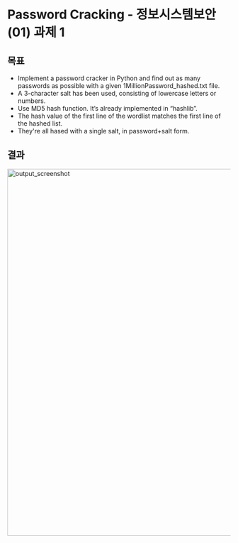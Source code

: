 # Password Cracking - 정보시스템보안(01) 과제 1

## 목표
- Implement a password cracker in Python and find out as many passwords as possible with a given 1MillionPassword_hashed.txt file. 
- A 3-character salt has been used, consisting of lowercase letters or numbers.
- Use MD5 hash function. It’s already implemented in “hashlib”. 
- The hash value of the first line of the wordlist matches the first line of the hashed list.
- They're all hased with a single salt, in password+salt form.

## 결과
<img width="827" alt="output_screenshot" src="https://github.com/SeoyoungOhMe/PasswordCracking/assets/96602351/4583daff-2f30-4805-be3e-e1aa5d542cd5">
